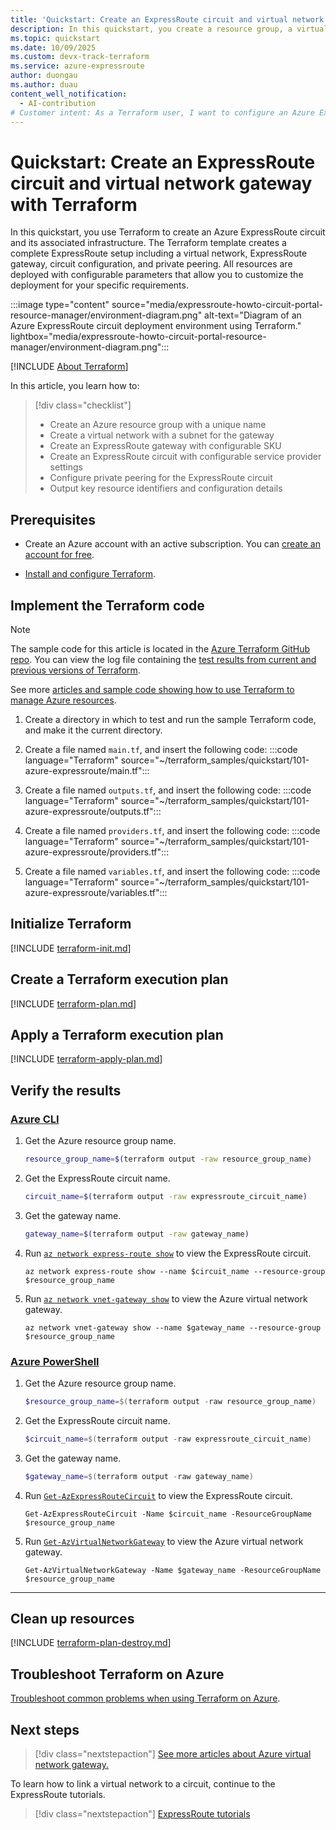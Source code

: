 ```yaml
---
title: 'Quickstart: Create an ExpressRoute circuit and virtual network gateway with Terraform'
description: In this quickstart, you create a resource group, a virtual network, a subnet for the gateway, an Azure ExpressRoute gateway, an ExpressRoute circuit, and an ExpressRoute circuit peering in Azure using Terraform.
ms.topic: quickstart
ms.date: 10/09/2025
ms.custom: devx-track-terraform
ms.service: azure-expressroute
author: duongau
ms.author: duau
content_well_notification: 
  - AI-contribution
# Customer intent: As a Terraform user, I want to configure an Azure ExpressRoute circuit and its associated resources so that I can establish a dedicated network connection for reliable performance and security.
---
```


# Quickstart: Create an ExpressRoute circuit and virtual network gateway with Terraform

In this quickstart, you use Terraform to create an Azure ExpressRoute circuit and its associated infrastructure. The Terraform template creates a complete ExpressRoute setup including a virtual network, ExpressRoute gateway, circuit configuration, and private peering. All resources are deployed with configurable parameters that allow you to customize the deployment for your specific requirements.

:::image type="content" source="media/expressroute-howto-circuit-portal-resource-manager/environment-diagram.png" alt-text="Diagram of an Azure ExpressRoute circuit deployment environment using Terraform." lightbox="media/expressroute-howto-circuit-portal-resource-manager/environment-diagram.png":::

[!INCLUDE [About Terraform](~/azure-dev-docs-pr/articles/terraform/includes/abstract.md)]

In this article, you learn how to:

> [!div class="checklist"]
> * Create an Azure resource group with a unique name
> * Create a virtual network with a subnet for the gateway
> * Create an ExpressRoute gateway with configurable SKU
> * Create an ExpressRoute circuit with configurable service provider settings
> * Configure private peering for the ExpressRoute circuit
> * Output key resource identifiers and configuration details

## Prerequisites

- Create an Azure account with an active subscription. You can [create an account for free](https://azure.microsoft.com/pricing/purchase-options/azure-account?cid=msft_learn).

- [Install and configure Terraform](/azure/developer/terraform/quickstart-configure).

## Implement the Terraform code

> [!NOTE]
> The sample code for this article is located in the [Azure Terraform GitHub repo](https://github.com/Azure/terraform/tree/master/quickstart/101-azure-expressroute). You can view the log file containing the [test results from current and previous versions of Terraform](https://github.com/Azure/terraform/tree/master/quickstart/101-azure-expressroute/TestRecord.md).
> 
> See more [articles and sample code showing how to use Terraform to manage Azure resources](/azure/terraform).

1. Create a directory in which to test and run the sample Terraform code, and make it the current directory.

1. Create a file named `main.tf`, and insert the following code:
    :::code language="Terraform" source="~/terraform_samples/quickstart/101-azure-expressroute/main.tf":::

1. Create a file named `outputs.tf`, and insert the following code:
    :::code language="Terraform" source="~/terraform_samples/quickstart/101-azure-expressroute/outputs.tf":::

1. Create a file named `providers.tf`, and insert the following code:
    :::code language="Terraform" source="~/terraform_samples/quickstart/101-azure-expressroute/providers.tf":::

1. Create a file named `variables.tf`, and insert the following code:
    :::code language="Terraform" source="~/terraform_samples/quickstart/101-azure-expressroute/variables.tf":::

## Initialize Terraform

[!INCLUDE [terraform-init.md](~/azure-dev-docs-pr/articles/terraform/includes/terraform-init.md)]

## Create a Terraform execution plan

[!INCLUDE [terraform-plan.md](~/azure-dev-docs-pr/articles/terraform/includes/terraform-plan.md)]

## Apply a Terraform execution plan

[!INCLUDE [terraform-apply-plan.md](~/azure-dev-docs-pr/articles/terraform/includes/terraform-apply-plan.md)]

## Verify the results

### [Azure CLI](#tab/azure-cli)

1. Get the Azure resource group name.

   ```bash
   resource_group_name=$(terraform output -raw resource_group_name)
   ```

1. Get the ExpressRoute circuit name.

   ```bash
   circuit_name=$(terraform output -raw expressroute_circuit_name)
   ```

1. Get the gateway name.

   ```bash
   gateway_name=$(terraform output -raw gateway_name)
   ```

1. Run [`az network express-route show`](/cli/azure/network/express-route#az-network-express-route-show) to view the ExpressRoute circuit.

   ```azurecli
   az network express-route show --name $circuit_name --resource-group $resource_group_name
   ```

1. Run [`az network vnet-gateway show`](/cli/azure/network/vnet-gateway#az-network-vnet-gateway-show) to view the Azure virtual network gateway.

   ```azurecli
   az network vnet-gateway show --name $gateway_name --resource-group $resource_group_name
   ```

### [Azure PowerShell](#tab/azure-powershell)

1. Get the Azure resource group name.

   ```powershell
   $resource_group_name=$(terraform output -raw resource_group_name)
   ```

1. Get the ExpressRoute circuit name.

   ```powershell
   $circuit_name=$(terraform output -raw expressroute_circuit_name)
   ```

1. Get the gateway name.

   ```powershell
   $gateway_name=$(terraform output -raw gateway_name)
   ```

1. Run [`Get-AzExpressRouteCircuit`](/powershell/module/az.network/get-azexpressroutecircuit) to view the ExpressRoute circuit.

   ```azurepowershell
   Get-AzExpressRouteCircuit -Name $circuit_name -ResourceGroupName $resource_group_name
   ```

1. Run [`Get-AzVirtualNetworkGateway`](/powershell/module/az.network/get-azvirtualnetworkgateway#:~:text=Example%202:%20Get%20a%20Virtual%20Network%20Gateway) to view the Azure virtual network gateway.

   ```azurepowershell
   Get-AzVirtualNetworkGateway -Name $gateway_name -ResourceGroupName $resource_group_name
   ```

---

## Clean up resources

[!INCLUDE [terraform-plan-destroy.md](~/azure-dev-docs-pr/articles/terraform/includes/terraform-plan-destroy.md)]

## Troubleshoot Terraform on Azure

[Troubleshoot common problems when using Terraform on Azure](/azure/developer/terraform/troubleshoot).

## Next steps

> [!div class="nextstepaction"]
[See more articles about Azure virtual network gateway.](/search/?terms=Azure%20virtual%20network%20gateway%20and%20terraform)

To learn how to link a virtual network to a circuit, continue to the ExpressRoute tutorials.

> [!div class="nextstepaction"]
> [ExpressRoute tutorials](expressroute-howto-linkvnet-portal-resource-manager.md)
